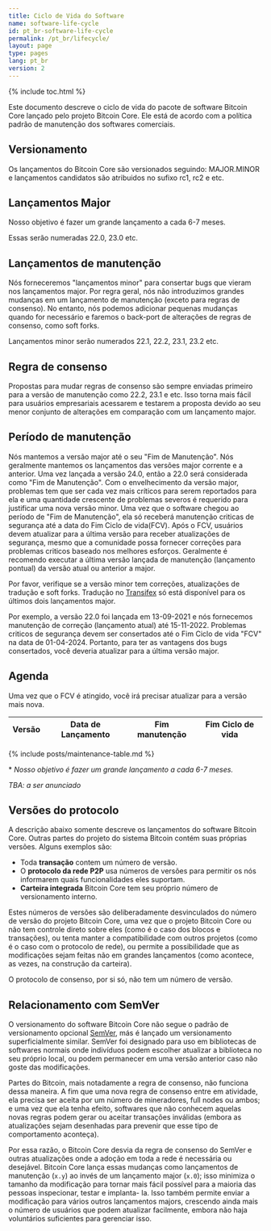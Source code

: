 ```yaml
---
title: Ciclo de Vida do Software
name: software-life-cycle
id: pt_br-software-life-cycle
permalink: /pt_br/lifecycle/
layout: page
type: pages
lang: pt_br
version: 2
---
```

{% include toc.html %}

Este documento descreve o ciclo de vida do pacote de software
Bitcoin Core lançado pelo projeto Bitcoin Core. Ele está de acordo com
a política padrão de manutenção dos softwares comerciais.


## Versionamento

Os lançamentos do Bitcoin Core são versionados seguindo: MAJOR.MINOR e
lançamentos candidatos são atribuidos no sufixo rc1, rc2 e etc.

## Lançamentos Major

Nosso objetivo é fazer um grande lançamento a cada 6-7 meses.

Essas serão numeradas 22.0, 23.0 etc.

## Lançamentos de manutenção

Nós forneceremos "lançamentos minor" para consertar bugs que
vieram nos lançamentos major. Por regra geral, nós não introduzimos grandes
mudanças em um lançamento de manutenção (exceto para regras de consenso).
No entanto, nós podemos adicionar pequenas mudanças quando for necessário e
faremos o back-port de alterações de regras de consenso, como soft forks.

Lançamentos minor serão numerados 22.1, 22.2, 23.1, 23.2 etc.

## Regra de consenso

Propostas para mudar regras de consenso são sempre enviadas primeiro para a
versão de manutenção como 22.2, 23.1 e etc. Isso torna mais fácil para usuários
empresariais acessarem e testarem a proposta devido ao seu menor conjunto de
alterações em comparação com um lançamento major.

## Período de manutenção

Nós mantemos a versão major até o seu "Fim de Manutenção". Nós geralmente
mantemos os lançamentos das versões major corrente e a anterior.
Uma vez lançada a versão 24.0, então a 22.0 será considerada como "Fim de
Manutenção". Com o envelhecimento da versão major, problemas tem que ser cada
vez mais críticos para serem reportados para ela e uma quantidade crescente de
problemas severos é requerido  para justificar uma nova versão minor.
Uma vez que o software chegou ao período de "Fim de Manutenção", ela só
receberá manutenção criticas de segurança até a data do Fim Ciclo de vida(FCV).
Após o FCV, usuários devem atualizar para a última versão para receber
atualizações de segurança, mesmo que a comunidade possa fornecer correções para
problemas criticos baseado nos melhores esforços.
Geralmente é recomendo executar a última versão lançada de manutenção (lançamento
pontual) da versão atual ou anterior a major.

Por favor, verifique se a versão minor tem correções, atualizações de tradução
e soft forks. Tradução no [Transifex][bitcoin-transifex-link] só está
disponível para os últimos dois lançamentos major.

Por exemplo, a versão 22.0 foi lançada em 13-09-2021 e nós fornecemos
manutenção de correção (lançamento atual) até 15-11-2022.
Problemas criticos de segurança devem ser consertados até o Fim Ciclo de vida
"FCV" na data de 01-04-2024.
Portanto, para ter as vantagens dos bugs consertados, você deveria atualizar
para a última versão major.


## Agenda

Uma vez que o FCV é atingido, você irá precisar atualizar para a versão mais
nova.

| Versão | Data de Lançamento | Fim manutenção | Fim Ciclo de vida |
|--------|--------------------|----------------|------------------------|
{% include posts/maintenance-table.md %}

\* _Nosso objetivo é fazer um grande lançamento a cada 6-7 meses._

_TBA: a ser anunciado_

## Versões do protocolo

A descrição abaixo somente descreve os lançamentos do software Bitcoin Core.
Outras partes do projeto do sistema Bitcoin contém suas próprias versões.
Alguns exemplos são:
- Toda **transação** contem um número de versão.
- O **protocolo da rede P2P** usa números de versões para permitir os nós
informarem quais funcionalidades eles suportam.
- **Carteira integrada** Bitcoin Core tem seu próprio número de versionamento
interno.

Estes números de versões são deliberadamente desvinculados do número de versão
do projeto Bitcoin Core, uma vez que o projeto Bitcoin Core ou não tem controle
direto sobre eles (como é o caso dos blocos e transações), ou tenta manter a
compatibilidade com outros projetos (como é o caso com o protocolo de rede), ou
permite a possibilidade que as modificações sejam feitas não em grandes
lançamentos (como acontece, as vezes, na construção da carteira).

O protocolo de consenso, por si só, não tem um número de versão.

## Relacionamento com SemVer

O versionamento do software Bitcoin Core não segue o padrão de versionamento
opcional [SemVer][], más é lançado um versionamento superficialmente similar.
SemVer foi designado para uso em bibliotecas de softwares normais
onde indivíduos podem escolher atualizar a biblioteca no seu próprio local, ou
podem permanecer em uma versão anterior caso não goste das modificações.

Partes do Bitcoin, mais notadamente a regra de consenso, não funciona dessa
maneira.  A fim que uma nova regra de consenso entre em atividade, ela
precisa ser aceita por um número de mineradores, full nodes ou ambos; e uma vez
que ela tenha efeito, softwares que não conhecem aquelas novas regras podem
gerar ou aceitar transações inválidas (embora as atualizações sejam desenhadas
para prevenir que esse tipo de comportamento aconteça).

Por essa razão, o Bitcoin Core desvia da regra de consenso do SemVer e outras
atualizações onde a adoção em toda a rede é necessária ou desejável. Bitcoin
Core lança essas mudanças como lançamentos de manutenção (`x.y`) ao invés de
um lançamento major (`x.0`); isso minimiza o tamanho da modificação para tornar
mais fácil possível para a maioria das pessoas inspecionar, testar e implanta-
la.  Isso também permite enviar a modificação para vários outros lançamentos
majors, crescendo ainda mais o número de usuários que podem atualizar
facilmente, embora não haja voluntários suficientes para gerenciar isso.

[SemVer]: https://semver.org/
[bitcoin-transifex-link]: https://www.transifex.com/bitcoin/bitcoin/
